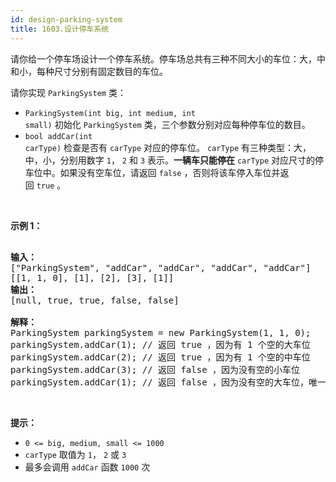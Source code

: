 ```yaml
---
id: design-parking-system
title: 1603.设计停车系统
---
```

请你给一个停车场设计一个停车系统。停车场总共有三种不同大小的车位：大，中和小，每种尺寸分别有固定数目的车位。

请你实现 <code>ParkingSystem</code> 类：


- <code>ParkingSystem(int big, int medium, int small)</code> 初始化 <code>ParkingSystem</code> 类，三个参数分别对应每种停车位的数目。
- <code>bool addCar(int carType)</code> 检查是否有 <code>carType</code> 对应的停车位。 <code>carType</code> 有三种类型：大，中，小，分别用数字 <code>1</code>， <code>2</code> 和 <code>3</code> 表示。**一辆车只能停在** <code>carType</code> 对应尺寸的停车位中。如果没有空车位，请返回 <code>false</code> ，否则将该车停入车位并返回 <code>true</code> 。

 

**示例 1：**


<pre><br/><strong>输入：</strong><br/>[&#34;ParkingSystem&#34;, &#34;addCar&#34;, &#34;addCar&#34;, &#34;addCar&#34;, &#34;addCar&#34;]<br/>[[1, 1, 0], [1], [2], [3], [1]]<br/><strong>输出：</strong><br/>[null, true, true, false, false]<br/><br/><strong>解释：</strong><br/>ParkingSystem parkingSystem = new ParkingSystem(1, 1, 0);<br/>parkingSystem.addCar(1); // 返回 true ，因为有 1 个空的大车位<br/>parkingSystem.addCar(2); // 返回 true ，因为有 1 个空的中车位<br/>parkingSystem.addCar(3); // 返回 false ，因为没有空的小车位<br/>parkingSystem.addCar(1); // 返回 false ，因为没有空的大车位，唯一一个大车位已经被占据了<br/></pre>

 

**提示：**


- <code>0 &lt;= big, medium, small &lt;= 1000</code>
- <code>carType</code> 取值为 <code>1</code>， <code>2</code> 或 <code>3</code>
- 最多会调用 <code>addCar</code> 函数 <code>1000</code> 次
